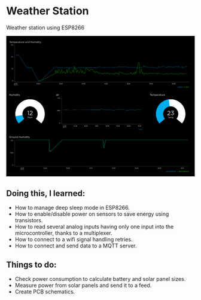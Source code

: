 # Weather Station
Weather station using ESP8266

![dashboard using adafruit io](adafruit-io.png)

## Doing this, I learned:
- How to manage deep sleep mode in ESP8266.
- How to enable/disable power on sensors to save energy using transistors.
- How to read several analog inputs having only one input into the microcontroller, thanks to a multiplexer.
- How to connect to a wifi signal handling retries.
- How to connect and send data to a MQTT server.

## Things to do:

- Check power consumption to calculate battery and solar panel sizes.
- Measure power from solar panels and send it to a feed.
- Create PCB schematics.
